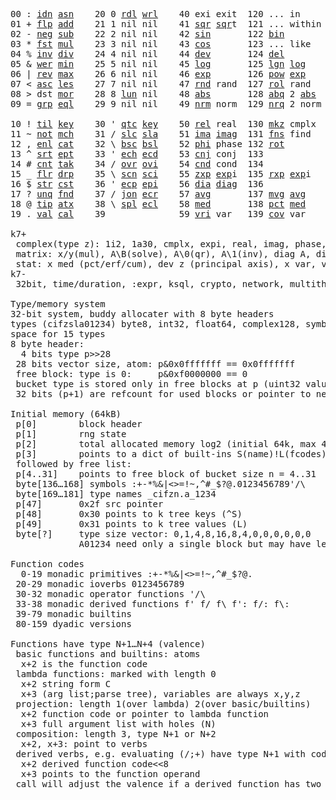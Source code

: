 <pre>
00 : <a href="../../blob/master/k.go#L721">idn</a> <a href="../../blob/master/k.go#L3894">asn</a>    20 0 <a href="../../blob/master/k.go#L3546">rdl</a> <a href="../../blob/master/k.go#L3550">wrl</a>    40 exi exit  120 ... in       60 <a href="../../blob/master/k.go#L4203">prm</a>  140
01 + <a href="../../blob/master/k.go#L722">flp</a> <a href="../../blob/master/k.go#L1895">add</a>    21 1 nil nil    41 <a href="../../blob/master/k.go#L1701">sqr</a> <a href="../../blob/master/k.go#L1701">sqr</a>t  121 ... within   61      141
02 - <a href="../../blob/master/k.go#L761">neg</a> <a href="../../blob/master/k.go#L1896">sub</a>    22 2 nil nil    42 <a href="../../blob/master/k.go#L1704">sin</a>       122 <a href="../../blob/master/k.go#L3770">bin</a>          62      142
03 * <a href="../../blob/master/k.go#L764">fst</a> <a href="../../blob/master/k.go#L1897">mul</a>    23 3 nil nil    43 <a href="../../blob/master/k.go#L1707">cos</a>       123 ... like     63      143
04 % <a href="../../blob/master/k.go#L802">inv</a> <a href="../../blob/master/k.go#L1898">div</a>    24 4 nil nil    44 <a href="../../blob/master/k.go#L4800">dev</a>       124 <a href="../../blob/master/k.go#L4170">del</a>          64      144
05 & <a href="../../blob/master/k.go#L805">wer</a> <a href="../../blob/master/k.go#L1899">min</a>    25 5 nil nil    45 <a href="../../blob/master/k.go#L1725">log</a>       125 <a href="../../blob/master/k.go#L1904">lgn</a> <a href="../../blob/master/k.go#L1725">log</a>      65      145
06 | <a href="../../blob/master/k.go#L831">rev</a> <a href="../../blob/master/k.go#L1900">max</a>    26 6 nil nil    46 <a href="../../blob/master/k.go#L1728">exp</a>       126 <a href="../../blob/master/k.go#L1907">pow</a> <a href="../../blob/master/k.go#L1728">exp</a>      66      146
07 < <a href="../../blob/master/k.go#L862">asc</a> <a href="../../blob/master/k.go#L1901">les</a>    27 7 nil nil    47 <a href="../../blob/master/k.go#L4289">rnd</a> rand  127 <a href="../../blob/master/k.go#L4240">rol</a> rand     67      147
08 > dst <a href="../../blob/master/k.go#L1902">mor</a>    28 8 <a href="../../blob/master/k.go#L3556">lun</a> nil    48 <a href="../../blob/master/k.go#L1710">abs</a>       128 <a href="../../blob/master/k.go#L1718">abq</a> 2 <a href="../../blob/master/k.go#L1710">abs</a>    68      148
09 = <a href="../../blob/master/k.go#L880">grp</a> <a href="../../blob/master/k.go#L1903">eql</a>    29 9 nil nil    49 <a href="../../blob/master/k.go#L4377">nrm</a> norm  129 <a href="../../blob/master/k.go#L4378">nrq</a> 2 norm   69      149
                                                                          
10 ! <a href="../../blob/master/k.go#L909">til</a> <a href="../../blob/master/k.go#L1948">key</a>    30 ' <a href="../../blob/master/k.go#L3109">qtc</a> <a href="../../blob/master/k.go#L1948">key</a>    50 <a href="../../blob/master/k.go#L1731">rel</a> real  130 <a href="../../blob/master/k.go#L4723">mkz</a> cmplx    70      150
11 ~ <a href="../../blob/master/k.go#L970">not</a> <a href="../../blob/master/k.go#L1982">mch</a>    31 / <a href="../../blob/master/k.go#L3110">slc</a> <a href="../../blob/master/k.go#L3107">sla</a>    51 <a href="../../blob/master/k.go#L1732">ima</a> <a href="../../blob/master/k.go#L1732">ima</a>g  131 <a href="../../blob/master/k.go#L2466">fns</a> find     71      151
12 , <a href="../../blob/master/k.go#L989">enl</a> <a href="../../blob/master/k.go#L2027">cat</a>    32 \ <a href="../../blob/master/k.go#L3111">bsc</a> <a href="../../blob/master/k.go#L3108">bsl</a>    52 <a href="../../blob/master/k.go#L1733">phi</a> phase 132 <a href="../../blob/master/k.go#L2231">rot</a>          72      152
13 ^ <a href="../../blob/master/k.go#L1007">srt</a> <a href="../../blob/master/k.go#L2138">ept</a>    33 ' <a href="../../blob/master/k.go#L3118">ech</a> <a href="../../blob/master/k.go#L3144">ecd</a>    53 <a href="../../blob/master/k.go#L1761">cnj</a> conj  133              73      153
14 # <a href="../../blob/master/k.go#L1008">cnt</a> <a href="../../blob/master/k.go#L2164">tak</a>    34 / <a href="../../blob/master/k.go#L3258">ovr</a> <a href="../../blob/master/k.go#L3396">ovi</a>    54 <a href="../../blob/master/k.go#L4557">cnd</a> cond  134              74      154
15 _ <a href="../../blob/master/k.go#L1016">flr</a> <a href="../../blob/master/k.go#L2232">drp</a>    35 \ <a href="../../blob/master/k.go#L3317">scn</a> <a href="../../blob/master/k.go#L3429">sci</a>    55 <a href="../../blob/master/k.go#L1819">zxp</a> <a href="../../blob/master/k.go#L1728">exp</a>i  135 <a href="../../blob/master/k.go#L1782">rxp</a> <a href="../../blob/master/k.go#L1728">exp</a>i     75      155
16 $ <a href="../../blob/master/k.go#L1025">str</a> <a href="../../blob/master/k.go#L2336">cst</a>    36 ' <a href="../../blob/master/k.go#L3164">ecp</a> <a href="../../blob/master/k.go#L3210">epi</a>    56 <a href="../../blob/master/k.go#L945">dia</a> <a href="../../blob/master/k.go#L945">dia</a>g  136              76      156
17 ? <a href="../../blob/master/k.go#L1091">unq</a> <a href="../../blob/master/k.go#L2431">fnd</a>    37 / <a href="../../blob/master/k.go#L3679">jon</a> <a href="../../blob/master/k.go#L3230">ecr</a>    57 <a href="../../blob/master/k.go#L4895">avg</a>       137 <a href="../../blob/master/k.go#L4926">mvg</a> <a href="../../blob/master/k.go#L4895">avg</a>      77      157
18 @ <a href="../../blob/master/k.go#L1123">tip</a> <a href="../../blob/master/k.go#L2498">atx</a>    38 \ <a href="../../blob/master/k.go#L3646">spl</a> <a href="../../blob/master/k.go#L3244">ecl</a>    58 <a href="../../blob/master/k.go#L5031">med</a>       138 <a href="../../blob/master/k.go#L5043">pct</a> <a href="../../blob/master/k.go#L5031">med</a>      78      158
19 . <a href="../../blob/master/k.go#L1133">val</a> <a href="../../blob/master/k.go#L2961">cal</a>    39              59 <a href="../../blob/master/k.go#L4826">vri</a> var   139 <a href="../../blob/master/k.go#L4847">cov</a> var      79      15

k7+
 complex(type z): 1i2, 1a30, cmplx, expi, real, imag, phase, conj, rand 3i(binormal)
 matrix: x/y(mul), A\B(solve), A\0(qr), A\1(inv), diag A, diag v, norm, cond
 stat: x med (pct/erf/cum), dev z (principal axis), x var, var z (cov), x avg (cum/win/exp)
k7-
 32bit, time/duration, :expr, ksql, crypto, network, multithread
 
Type/memory system
32-bit system, buddy allocater with 8 byte headers
types (cifzsla01234) byte8, int32, float64, complex128, symbol64, list32, dict64, funcs
space for 15 types
8 byte header:
  4 bits type p>>28
 28 bits vector size, atom: p&0x0fffffff == 0x0fffffff
 free block: type is 0:     p&0xf0000000 == 0
 bucket type is stored only in free blocks at p (uint32 value)
 32 bits (p+1) are refcount for used blocks or pointer to next free

Initial memory (64kB)
 p[0]        block header
 p[1]        rng state
 p[2]        total allocated memory log2 (initial 64k, max 4G) uint32
 p[3]        points to a dict of built-ins S(name)!L(fcodes)
 followed by free list:
 p[4..31]    points to free block of bucket size n = 4..31
 byte[136…168] symbols :+-*%&|<>=!~,^#_$?@.0123456789'/\
 byte[169…181] type names _cifzn.a_1234
 p[47]       0x2f src pointer
 p[48]       0x30 points to k tree keys (^S)
 p[49]       0x31 points to k tree values (L)
 byte[?]     type size vector: 0,1,4,8,16,8,4,0,0,0,0,0,0
             A01234 need only a single block but may have length>0

Function codes
  0-19 monadic primitives :+-*%&|<>=!~,^#_$?@.
 20-29 monadic ioverbs 0123456789
 30-32 monadic operator functions '/\
 33-38 monadic derived functions f' f/ f\ f': f/: f\:
 39-79 monadic builtins
 80-159 dyadic versions

Functions have type N+1…N+4 (valence)
 basic functions and builtins: atoms
  x+2 is the function code
 lambda functions: marked with length 0
  x+2 string form C
  x+3 (arg list;parse tree), variables are always x,y,z
 projection: length 1(over lambda) 2(over basic/builtins)
  x+2 function code or pointer to lambda function
  x+3 full argument list with holes (N)
 composition: length 3, type N+1 or N+2
  x+2, x+3: point to verbs
 derived verbs, e.g. evaluating (/;+) have type N+1 with code > 256
  x+2 derived function code<<8
  x+3 points to the function operand
 call will adjust the valence if a derived function has two arguments

</pre>